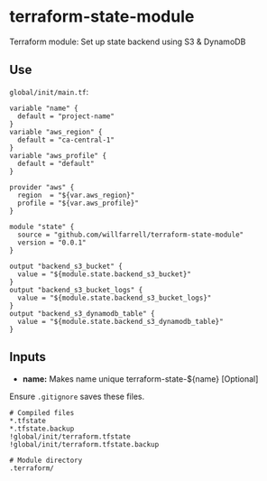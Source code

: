 # terraform-state-module
Terraform module: Set up state backend using S3 &amp; DynamoDB

## Use
`global/init/main.tf`:
```hcl-terraform
variable "name" {
  default = "project-name"
}
variable "aws_region" {
  default = "ca-central-1"
}
variable "aws_profile" {
  default = "default"
}

provider "aws" {
  region  = "${var.aws_region}"
  profile = "${var.aws_profile}"
}

module "state" {
  source = "github.com/willfarrell/terraform-state-module"
  version = "0.0.1"
}

output "backend_s3_bucket" {
  value = "${module.state.backend_s3_bucket}"
}
output "backend_s3_bucket_logs" {
  value = "${module.state.backend_s3_bucket_logs}"
}
output "backend_s3_dynamodb_table" {
  value = "${module.state.backend_s3_dynamodb_table}"
}

```

## Inputs
- **name:** Makes name unique terraform-state-${name} [Optional]

Ensure `.gitignore` saves these files.
```
# Compiled files
*.tfstate
*.tfstate.backup
!global/init/terraform.tfstate
!global/init/terraform.tfstate.backup

# Module directory
.terraform/
```

